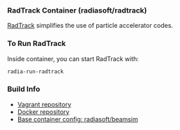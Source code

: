 ### RadTrack Container (radiasoft/radtrack)

[RadTrack](https://github.com/radiasoft/radtrack) simplifies the use of
particle accelerator codes.

### To Run RadTrack

Inside container, you can start RadTrack with:

```bash
radia-run-radtrack
```

### Build Info

* [Vagrant repository](https://atlas.hashicorp.com/radiasoft/boxes/radtrack)
* [Docker repository](https://hub.docker.com/r/radiasoft/radtrack)
* [Base container config: radiasoft/beamsim](https://github.com/radiasoft/containers/tree/master/vagrant/radiasoft/beamsim)
